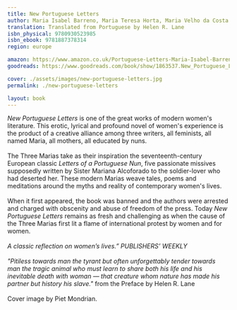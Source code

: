 ```yaml
---
title: New Portuguese Letters
author: Maria Isabel Barreno, Maria Teresa Horta, Maria Velho da Costa ("The Three Marias")
translation: Translated from Portuguese by Helen R. Lane
isbn_physical: 9780930523985
isbn_ebook: 9781887378314
region: europe

amazon: https://www.amazon.co.uk/Portuguese-Letters-Maria-Isabel-Barreno/dp/0930523989
goodreads: https://www.goodreads.com/book/show/1863537.New_Portuguese_Letters

cover: ./assets/images/new-portuguese-letters.jpg
permalink: ./new-portuguese-letters

layout: book
---
```

*New Portuguese Letters* is one of the great works of modern women's literature. This erotic, lyrical and profound novel of women's experience is the product of a creative alliance among three writers, all feminists, all named Maria, all mothers, all educated by nuns.
<br><br>
The Three Marias take as their inspiration the seventeenth-century European classic *Letters of a Portuguese Nun*, five passionate missives supposedly written by Sister Mariana Alcoforado to the soldier-lover who had deserted her. These modern Marias weave tales, poems and meditations around the myths and reality of contemporary women's lives.
<br><br>
When it first appeared, the book was banned and the authors were arrested and charged with obscenity and abuse of freedom of the press. Today *New Portuguese Letters* remains as fresh and challenging as when the cause of the Three Marias first lit a flame of international protest by women and for women. 
<br> <br>
*A classic reflection on women’s lives.”*      *PUBLISHERS’ WEEKLY*
<br><br>
*"Pitiless towards man the tyrant but often unforgettably tender towards man the tragic animal who must learn to share both his life and his inevitable death with woman — that creature whom nature has made his partner but history his slave."* from the Preface by Helen R. Lane
<br><br>
Cover image by Piet Mondrian.
